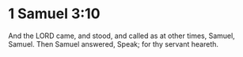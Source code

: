 # 1 Samuel 3:10

And the LORD came, and stood, and called as at other times, Samuel, Samuel. Then Samuel answered, Speak; for thy servant heareth.
